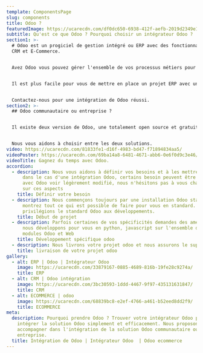 ```yaml
---
template: ComponentsPage
slug: components
title: Odoo ?
featuredImage: https://ucarecdn.com/df0dc650-6938-412f-aefb-2019d2349e13/
subtitle: Qu'est ce que Odoo ? Pourquoi choisir un intégrateur Odoo ?
section1: >-
  # Odoo est un progiciel de gestion intégré ou ERP avec des fonctionnalités de
  CRM et E-Commerce.


  Avez Odoo vous pouvez gérer l'ensemble de vos processus métiers pour votre entreprise, vous pouvez mettre en place un site Web, réaliser des campagnes marketing et emailing. Aussi gérer votre supply chain ou votre gestion commerciale.


  Il est plus facile pour vous de mettre en place un projet ERP avec un intégrateur spécialisé de la solution, nous sommes spécialisé dans Odoo et nous n'intégrons que Odoo. Aussi nous sommes particulièrement spécialisé dans le E-Commerce avec Odoo.


  Contactez-nous pour une intégration de Odoo réussi.
section2: >-
  ## Odoo communautaire ou entreprise ?


  Il existe deux version de Odoo, une totalement open source et gratuite (communautaire) et l'autres avec des fonctionnalités avancés et payantes (entreprises)


  Nous vous aidons à choisir entre les deux solutions.
video: https://ucarecdn.com/81833fe1-d16f-4983-bd47-f71894834aa5/
videoPoster: https://ucarecdn.com/69ba14a8-6481-4671-abb6-0e6f0d9c3e46/
videoTitle: Gagnez du temps avec Odoo.
accordion:
  - description: Nous vous aidons à définir vos besoins et à les mettre en forme
      dans le cas d'une intégration Odoo, certains besoin peuvent être amélioré
      avec Odoo voir légèrement modifié, nous n'hésitons pas à vous challenger
      sur ces aspects
    title: Définir votre besoin
  - description: Nous commençons toujours par une installation Odoo standard et vous
      montrez tout ce qui est possible de faire pour vous en standard. Nous
      privilégions le standard Odoo aux développements.
    title: Début de projet
  - description: Parfois certaines de vos spécificités demandes des améliorations,
      nous développons pour vous en python, javascript sur l'ensemble des
      modules Odoo et Web
    title: Développement spécifique odoo
  - description: Nous livrons votre projet odoo et nous assurons le support
    title: livraison de votre projet odoo
gallery:
  - alt: ERP | Odoo | Intégrateur Odoo
    image: https://ucarecdn.com/33879167-0885-4689-816b-19fe28c9274a/
    title: ERP
  - alt: CRM | Odoo intégration
    image: https://ucarecdn.com/3bc30593-1ddd-4467-9f97-435131631847/
    title: CRM
  - alt: ECOMMERCE | odoo
    image: https://ucarecdn.com/68839bc8-e2ef-4766-a461-b52eed8dd2f9/
    title: ECOMMERCE
meta:
  description: Pourquoi prendre Odoo ? Trouver votre intégrateur Odoo pour
    intégrer la solution Odoo simplement et efficacement. Nous proposons de vous
    accompagner dans l'intégration de la solution Odoo communautaire ou
    entreprise.
  title: Intégration de Odoo | Intégrateur Odoo  | Odoo ecommerce
---
```

